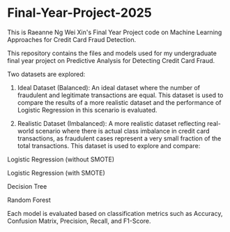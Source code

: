 # Final-Year-Project-2025
This is Raeanne Ng Wei Xin's Final Year Project code on Machine Learning Approaches for Credit Card Fraud Detection.

This repository contains the files and models used for my undergraduate final year project on Predictive Analysis for Detecting Credit Card Fraud.

Two datasets are explored:

1. Ideal Dataset (Balanced):
An ideal dataset where the number of fraudulent and legitimate transactions are equal. This dataset is used to compare the results of a more realistic dataset and the performance of Logistic Regression in this scenario is evaluated.

2. Realistic Dataset (Imbalanced):
A more realistic dataset reflecting real-world scenario where there is actual class imbalance in credit card transactions, as fraudulent cases represent a very small fraction of the total transactions. This dataset is used to explore and compare:

Logistic Regression (without SMOTE)

Logistic Regression (with SMOTE)

Decision Tree

Random Forest

Each model is evaluated based on classification metrics such as Accuracy, Confusion Matrix, Precision, Recall, and F1-Score.
